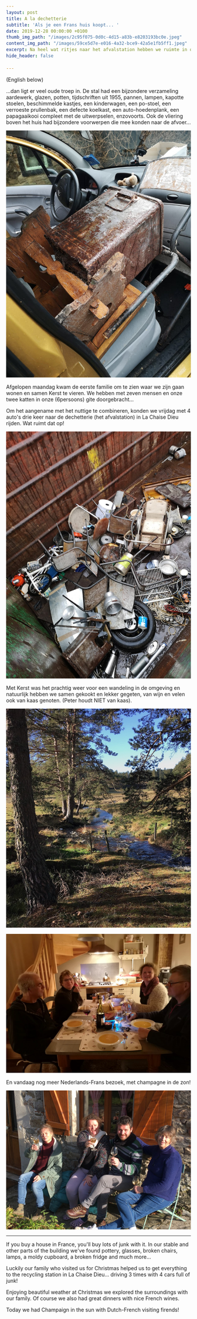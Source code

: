 ```yaml
---
layout: post
title: A la dechetterie
subtitle: 'Als je een Frans huis koopt... '
date: 2019-12-28 00:00:00 +0100
thumb_img_path: "/images/2c95f075-0d0c-4d15-a83b-e8203193bc0e.jpeg"
content_img_path: "/images/59ce5d7e-e016-4a32-bce9-42a5e1fb5ff1.jpeg"
excerpt: Na heel wat ritjes naar het afvalstation hebben we ruimte in onze stal.
hide_header: false

---
```

(English below)

...dan ligt er veel oude troep in. De stal had een bijzondere verzameling aardewerk, glazen, potten, tijdschriften uit 1955, pannen, lampen, kapotte stoelen, beschimmelde kastjes, een kinderwagen, een po-stoel, een verroeste prullenbak, een defecte koelkast, een auto-hoedenplank, een papagaaikooi compleet met de uitwerpselen, enzovoorts. Ook de vliering boven het huis had bijzondere voorwerpen die mee konden naar de afvoer...

![](/images/e0313eae-4d24-48a0-9045-858f791a4b35.jpeg)

Afgelopen maandag kwam de eerste familie om te zien waar we zijn gaan wonen en samen Kerst te vieren. We hebben met zeven mensen en onze twee katten in onze (6persoons) gite doorgebracht...

Om het aangename met het nuttige te combineren, konden we vrijdag met 4 auto's drie keer naar de dechetterie (het afvalstation) in La Chaise Dieu rijden. Wat ruimt dat op!

![](/images/d70de6d5-98a1-4ee2-b808-14f5892cf916.jpeg)

Met Kerst was het prachtig weer voor een wandeling in de omgeving en natuurlijk hebben we samen gekookt en lekker gegeten, van wijn en velen ook van kaas genoten. (Peter houdt NIET van kaas).

![](/images/IMG_0517-1.jpeg)

![](/images/9d30e825-5ee8-4c83-8d28-6617a8b2d9f7.jpeg)

En vandaag nog meer Nederlands-Frans bezoek, met champagne in de zon!

![](/images/IMG_0532.jpeg)

***

If you buy a house in France, you'll buy lots of junk with it. In our stable and other parts of the building we've found pottery, glasses, broken chairs, lamps, a moldy cupboard, a broken fridge and much more...

Luckily our family who visited us for Christmas helped us to get everything to the recycling station in La Chaise Dieu... driving 3 times with 4 cars full of junk!

Enjoying beautiful weather at Christmas we explored the surroundings with our family. Of course we also had great dinners with nice French wines.

Today we had Champaign in the sun with Dutch-French visiting firends!